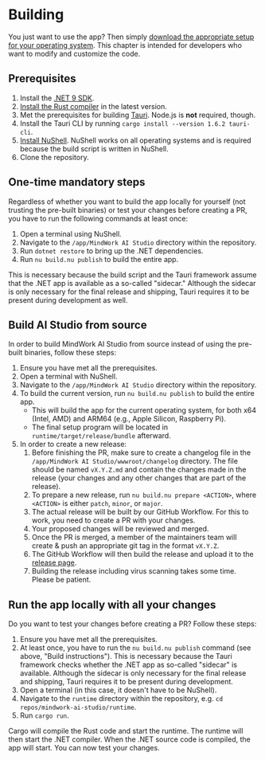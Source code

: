 # Building
You just want to use the app? Then simply [download the appropriate setup for your operating system](Setup.md). This chapter is intended for developers who want to modify and customize the code.

## Prerequisites
1. Install the [.NET 9 SDK](https://dotnet.microsoft.com/en-us/download/dotnet/9.0).
2. [Install the Rust compiler](https://www.rust-lang.org/tools/install) in the latest version.
3. Met the prerequisites for building [Tauri](https://tauri.app/v1/guides/getting-started/prerequisites/). Node.js is **not** required, though.
4. Install the Tauri CLI by running `cargo install --version 1.6.2 tauri-cli`.
5. [Install NuShell](https://www.nushell.sh/). NuShell works on all operating systems and is required because the build script is written in NuShell.
6. Clone the repository.

## One-time mandatory steps
Regardless of whether you want to build the app locally for yourself (not trusting the pre-built binaries) or test your changes before creating a PR, you have to run the following commands at least once:

1. Open a terminal using NuShell.
2. Navigate to the `/app/MindWork AI Studio` directory within the repository.
3. Run `dotnet restore` to bring up the .NET dependencies.
4. Run `nu build.nu publish` to build the entire app.

This is necessary because the build script and the Tauri framework assume that the .NET app is available as a so-called "sidecar." Although the sidecar is only necessary for the final release and shipping, Tauri requires it to be present during development as well.

## Build AI Studio from source
In order to build MindWork AI Studio from source instead of using the pre-built binaries, follow these steps:
1. Ensure you have met all the prerequisites.
2. Open a terminal with NuShell.
3. Navigate to the `/app/MindWork AI Studio` directory within the repository.
4. To build the current version, run `nu build.nu publish` to build the entire app.
    - This will build the app for the current operating system, for both x64 (Intel, AMD) and ARM64 (e.g., Apple Silicon, Raspberry Pi).
    - The final setup program will be located in `runtime/target/release/bundle` afterward.
5. In order to create a new release:
   1. Before finishing the PR, make sure to create a changelog file in the `/app/MindWork AI Studio/wwwroot/changelog` directory. The file should be named `vX.Y.Z.md` and contain the changes made in the release (your changes and any other changes that are part of the release).
   2. To prepare a new release, run `nu build.nu prepare <ACTION>`, where `<ACTION>` is either `patch`, `minor`, or `major`.
   3. The actual release will be built by our GitHub Workflow. For this to work, you need to create a PR with your changes.
   4. Your proposed changes will be reviewed and merged.
   5. Once the PR is merged, a member of the maintainers team will create & push an appropriate git tag in the format `vX.Y.Z`.
   6. The GitHub Workflow will then build the release and upload it to the [release page](https://github.com/MindWorkAI/AI-Studio/releases/latest).
   7. Building the release including virus scanning takes some time. Please be patient.

## Run the app locally with all your changes
Do you want to test your changes before creating a PR? Follow these steps:
1. Ensure you have met all the prerequisites.
2. At least once, you have to run the `nu build.nu publish` command (see above, "Build instructions"). This is necessary because the Tauri framework checks whether the .NET app as so-called "sidecar" is available. Although the sidecar is only necessary for the final release and shipping, Tauri requires it to be present during development.
3. Open a terminal (in this case, it doesn't have to be NuShell).
4. Navigate to the `runtime` directory within the repository, e.g. `cd repos/mindwork-ai-studio/runtime`.
5. Run `cargo run`.

Cargo will compile the Rust code and start the runtime. The runtime will then start the .NET compiler. When the .NET source code is compiled, the app will start. You can now test your changes.